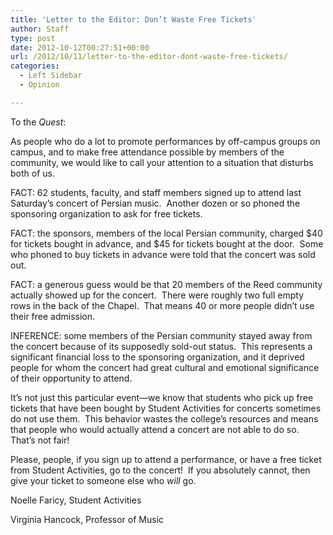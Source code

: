 ```yaml
---
title: 'Letter to the Editor: Don’t Waste Free Tickets'
author: Staff
type: post
date: 2012-10-12T00:27:51+00:00
url: /2012/10/11/letter-to-the-editor-dont-waste-free-tickets/
categories:
  - Left Sidebar
  - Opinion

---
```

To the _Quest_:

As people who do a lot to promote performances by off-campus groups on campus, and to make free attendance possible by members of the community, we would like to call your attention to a situation that disturbs both of us.

FACT: 62 students, faculty, and staff members signed up to attend last Saturday&#8217;s concert of Persian music.  Another dozen or so phoned the sponsoring organization to ask for free tickets.

FACT: the sponsors, members of the local Persian community, charged $40 for tickets bought in advance, and $45 for tickets bought at the door.  Some who phoned to buy tickets in advance were told that the concert was sold out.

FACT: a generous guess would be that 20 members of the Reed community actually showed up for the concert.  There were roughly two full empty rows in the back of the Chapel.  That means 40 or more people didn&#8217;t use their free admission.

INFERENCE: some members of the Persian community stayed away from the concert because of its supposedly sold-out status.  This represents a significant financial loss to the sponsoring organization, and it deprived people for whom the concert had great cultural and emotional significance of their opportunity to attend.

It&#8217;s not just this particular event—we know that students who pick up free tickets that have been bought by Student Activities for concerts sometimes do not use them.  This behavior wastes the college&#8217;s resources and means that people who would actually attend a concert are not able to do so.  That&#8217;s not fair!

Please, people, if you sign up to attend a performance, or have a free ticket from Student Activities, go to the concert!  If you absolutely cannot, then give your ticket to someone else who _will_ go.

Noelle Faricy, Student Activities

Virginia Hancock, Professor of Music